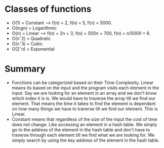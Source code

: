 # Classes of functions
- O(1) = Constant --> f(n) = 2, f(n) = 5, f(n) = 5000.
- O(logn) = Logarithmic
- O(n) = Linear --> f(n) = 2n + 3, f(n) = 500n + 700, f(n) = n/5000 + 6.
- O(nˆ2) = Quadratic
- O(nˆ3) = Cubic
- O(2ˆn) = Exponential

# Summary
- Functions can be categorized based on their Time Complexity. Linear means its based on the input and the program visits each element in the input. Say we are looking for an element in an array and we don't know which index it is is. We would have to traverse the array till we find our element. That means the time it takes to find the element is dependant on how many things we have to traverse till we find our element. This is Linear.
- Constant means that regardless of the size of the input the cost of time does not change. Like accessing an element in a hash table. We simply go to the address of the element in the hash table and don't have to traverse through each element till we find what we are looking for. We simply search by using the key address of the element in the hash table.